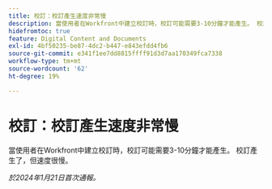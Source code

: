 ```yaml
---
title: 校訂：校訂產生速度非常慢
description: 當使用者在Workfront中建立校訂時，校訂可能需要3-10分鐘才能產生。 校訂產生了，但速度很慢。
hidefromtoc: true
feature: Digital Content and Documents
exl-id: 4bf50235-be87-4dc2-b447-e843efdd4fb6
source-git-commit: e341f1ee7dd8815ffff91d3d7aa170349fca7338
workflow-type: tm+mt
source-wordcount: '62'
ht-degree: 19%

---
```


# 校訂：校訂產生速度非常慢

當使用者在Workfront中建立校訂時，校訂可能需要3-10分鐘才能產生。 校訂產生了，但速度很慢。

_於2024年1月21日首次通報。_


